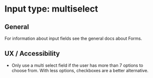 # Input type: multiselect

## General

For information about input fields see the general docs about Forms.

## UX / Accessibility

* Only use a multi select field if the user has more than 7 options to choose
  from. With less options, checkboxes are a better alternative.
